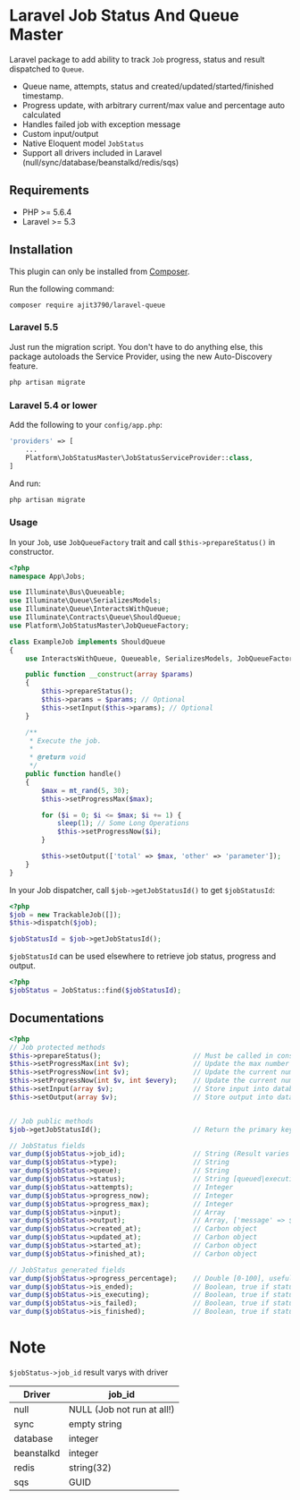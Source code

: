 # Laravel Job Status And Queue Master

Laravel package to add ability to track `Job` progress, status and result dispatched to `Queue`.

- Queue name, attempts, status and created/updated/started/finished timestamp.
- Progress update, with arbitrary current/max value and percentage auto calculated
- Handles failed job with exception message
- Custom input/output
- Native Eloquent model `JobStatus`
- Support all drivers included in Laravel (null/sync/database/beanstalkd/redis/sqs)

## Requirements

- PHP >= 5.6.4
- Laravel >= 5.3

## Installation

This plugin can only be installed from [Composer](https://getcomposer.org/).

Run the following command:
```
composer require ajit3790/laravel-queue
```

### Laravel 5.5

Just run the migration script. You don't have to do anything else, this package autoloads the Service Provider, using the new Auto-Discovery feature.

```bash
php artisan migrate
```

### Laravel 5.4 or lower

Add the following to your `config/app.php`:

```php
'providers' => [
    ...
    Platform\JobStatusMaster\JobStatusServiceProvider::class,
]
```

And run:

```bash
php artisan migrate
```

### Usage

In your `Job`, use `JobQueueFactory` trait and call `$this->prepareStatus()` in constructor.

```php
<?php
namespace App\Jobs;

use Illuminate\Bus\Queueable;
use Illuminate\Queue\SerializesModels;
use Illuminate\Queue\InteractsWithQueue;
use Illuminate\Contracts\Queue\ShouldQueue;
use Platform\JobStatusMaster\JobQueueFactory;

class ExampleJob implements ShouldQueue
{
    use InteractsWithQueue, Queueable, SerializesModels, JobQueueFactory;

    public function __construct(array $params)
    {
        $this->prepareStatus();
        $this->params = $params; // Optional
        $this->setInput($this->params); // Optional
    }

    /**
     * Execute the job.
     *
     * @return void
     */
    public function handle()
    {
        $max = mt_rand(5, 30);
        $this->setProgressMax($max);

        for ($i = 0; $i <= $max; $i += 1) {
            sleep(1); // Some Long Operations
            $this->setProgressNow($i);
        }

        $this->setOutput(['total' => $max, 'other' => 'parameter']);
    }
}

```

In your Job dispatcher, call `$job->getJobStatusId()` to get `$jobStatusId`:

```php
<?php
$job = new TrackableJob([]);
$this->dispatch($job);

$jobStatusId = $job->getJobStatusId();
```

`$jobStatusId` can be used elsewhere to retrieve job status, progress and output.

```php
<?php
$jobStatus = JobStatus::find($jobStatusId);
```

## Documentations

```php
<?php
// Job protected methods
$this->prepareStatus();                       // Must be called in constructor before any other methods
$this->setProgressMax(int $v);                // Update the max number of progress
$this->setProgressNow(int $v);                // Update the current number progress
$this->setProgressNow(int $v, int $every);    // Update the current number progress only if $v % $every == 0 (Reduce database write)
$this->setInput(array $v);                    // Store input into database
$this->setOutput(array $v);                   // Store output into database (Typically the run result)


// Job public methods
$job->getJobStatusId();                       // Return the primary key of JobStatus (To retrieve status later)

// JobStatus fields
var_dump($jobStatus->job_id);                 // String (Result varies with driver, see note)
var_dump($jobStatus->type);                   // String
var_dump($jobStatus->queue);                  // String
var_dump($jobStatus->status);                 // String [queued|executing|finished|failed]
var_dump($jobStatus->attempts);               // Integer
var_dump($jobStatus->progress_now);           // Integer
var_dump($jobStatus->progress_max);           // Integer
var_dump($jobStatus->input);                  // Array
var_dump($jobStatus->output);                 // Array, ['message' => $exception->getMessage()] if job failed
var_dump($jobStatus->created_at);             // Carbon object
var_dump($jobStatus->updated_at);             // Carbon object
var_dump($jobStatus->started_at);             // Carbon object
var_dump($jobStatus->finished_at);            // Carbon object

// JobStatus generated fields
var_dump($jobStatus->progress_percentage);    // Double [0-100], useful for displaying progress bar
var_dump($jobStatus->is_ended);               // Boolean, true if status == finished || status == failed
var_dump($jobStatus->is_executing);           // Boolean, true if status == executing
var_dump($jobStatus->is_failed);              // Boolean, true if status == failed
var_dump($jobStatus->is_finished);            // Boolean, true if status == finished
```

# Note 

`$jobStatus->job_id` result varys with driver

| Driver     | job_id
| ---------- | --------
| null       | NULL (Job not run at all!)
| sync       | empty string
| database   | integer
| beanstalkd | integer 
| redis      | string(32)
| sqs        | GUID 
